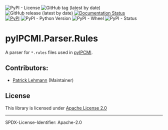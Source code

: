 ![PyPI - License](https://img.shields.io/pypi/l/pyIPCMI.Parser.Rules)
![GitHub tag (latest by date)](https://img.shields.io/github/v/tag/Paebbels/pyIPCMI.Parser.Rules) 
![GitHub release (latest by date)](https://img.shields.io/github/v/release/Paebbels/pyIPCMI.Parser.Rules)
[![Documentation Status](https://readthedocs.org/projects/pyipcmi.parser.rules/badge/?version=latest)](https://pygenericpath.readthedocs.io/en/latest/?badge=latest)  
[![PyPI](https://img.shields.io/pypi/v/pyIPCMI.Parser.Rules)](https://pypi.org/project/pyIPCMI.Parser.Rules/)
![PyPI - Python Version](https://img.shields.io/pypi/pyversions/pyIPCMI.Parser.Rules)
![PyPI - Wheel](https://img.shields.io/pypi/wheel/pyIPCMI.Parser.Rules)
![PyPI - Status](https://img.shields.io/pypi/status/pyIPCMI.Parser.Rules)

# pyIPCMI.Parser.Rules

A parser for `*.rules` files used in [pyIPCMI](https://github.com/Paebbels/pyIPCMI).


## Contributors:

* [Patrick Lehmann](https://github.com/Paebbels) (Maintainer)


## License

This library is licensed under [Apache License 2.0](LICENSE.md)

-------------------------

SPDX-License-Identifier: Apache-2.0
